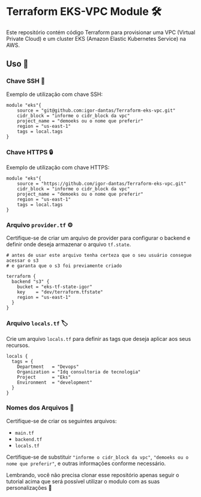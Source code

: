 # Terraform EKS-VPC Module 🛠️

Este repositório contém código Terraform para provisionar uma VPC (Virtual Private Cloud) e um cluster EKS (Amazon Elastic Kubernetes Service) na AWS.

## Uso 🚀

### Chave SSH 🔑

Exemplo de utilização com chave SSH:

```hcl
module "eks"{
    source = "git@github.com:igor-dantas/Terraform-eks-vpc.git"
    cidr_block = "informe o cidr_block da vpc"
    project_name = "demoeks ou o nome que preferir"
    region = "us-east-1"
    tags = local.tags
}
```

### Chave HTTPS 🔒

Exemplo de utilização com chave HTTPS:

```hcl
module "eks"{
    source = "https://github.com/igor-dantas/Terraform-eks-vpc.git"
    cidr_block = "informe o cidr_block da vpc"
    project_name = "demoeks ou o nome que preferir"
    region = "us-east-1"
    tags = local.tags
}
```

### Arquivo `provider.tf` ⚙️

Certifique-se de criar um arquivo de provider para configurar o backend e definir onde deseja armazenar o arquivo `tf.state`.

```hcl
# antes de usar este arquivo tenha certeza que o seu usuário consegue acessar o s3
# e garanta que o s3 foi previamente criado

terraform {
  backend "s3" {
    bucket = "eks-tf-state-igor"
    key    = "dev/terraform.tfstate"
    region = "us-east-1"
  }
}
```

### Arquivo `locals.tf` 🏷️

Crie um arquivo `locals.tf` para definir as tags que deseja aplicar aos seus recursos.

```hcl
locals {
  tags = {
    Department   = "Devops"
    Organization = "Idq consultoria de tecnologia"
    Project      = "Eks"
    Environment  = "development"
  }
}
```

### Nomes dos Arquivos 📂

Certifique-se de criar os seguintes arquivos:

- `main.tf`
- `backend.tf`
- `locals.tf`

Certifique-se de substituir `"informe o cidr_block da vpc"`, `"demoeks ou o nome que preferir"`, e outras informações conforme necessário.


Lembrando, você não precisa clonar esse repositório apenas seguir o tutorial acima que será possível utilizar o modulo com as suas personalizações 🚀